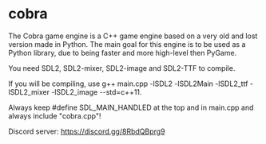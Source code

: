 # cobra

The Cobra game engine is a C++ game engine based on a very old and lost version made in Python. The main goal for this engine is to be used as a Python library, due to being faster and more high-level then PyGame.

You need SDL2, SDL2-mixer, SDL2-image and SDL2-TTF to compile.

If you will be compiling, use g++ main.cpp -lSDL2 -lSDL2Main -lSDL2_ttf -lSDL2_mixer -lSDL2_image --std=c++11.

Always keep #define SDL_MAIN_HANDLED at the top and in main.cpp and always include "cobra.cpp"!

Discord server: https://discord.gg/8RbdQBprg9
